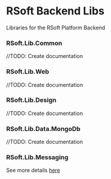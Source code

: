 # RSoft Backend Libs

Libraries for the RSoft Platform Backend

### **RSoft.Lib.Common**
//TODO: Create documentation

### **RSoft.Lib.Web**
//TODO: Create documentation

### **RSoft.Lib.Design**
//TODO: Create documentation

### **RSoft.Lib.Data.MongoDb**
//TODO: Create documentation

### **RSoft.Lib.Messaging**
See more details [here](/docs/rsoft-lib-messaging.md)
	
